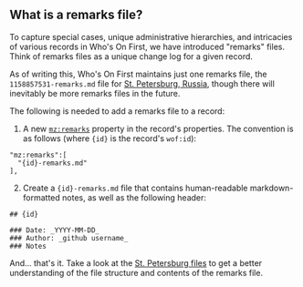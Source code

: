 ## What is a remarks file?

To capture special cases, unique administrative hierarchies, and intricacies of various records in Who's On First, we have introduced "remarks" files. Think of remarks files as a unique change log for a given record.

As of writing this, Who's On First maintains just one remarks file, the `1158857531-remarks.md` file for [St. Petersburg, Russia](https://whosonfirst.mapzen.com/spelunker/id/1158857531), though there will inevitably be more remarks files in the future.

The following is needed to add a remarks file to a record:

1. A new [`mz:remarks`](https://github.com/whosonfirst/whosonfirst-properties/blob/master/properties/mz/remarks.json) property in the record's properties. The convention is as follows (where `{id}` is the record's `wof:id`):

```
"mz:remarks":[
  "{id}-remarks.md"
],

```

2. Create a `{id}-remarks.md` file that contains human-readable markdown-formatted notes, as well as the following header:

```
## {id}

### Date: _YYYY-MM-DD_
### Author: _github username_
### Notes
```

And... that's it. Take a look at the [St. Petersburg files](https://github.com/whosonfirst-data/whosonfirst-data/tree/master/data/115/885/753/1) to get a better understanding of the file structure and contents of the remarks file.